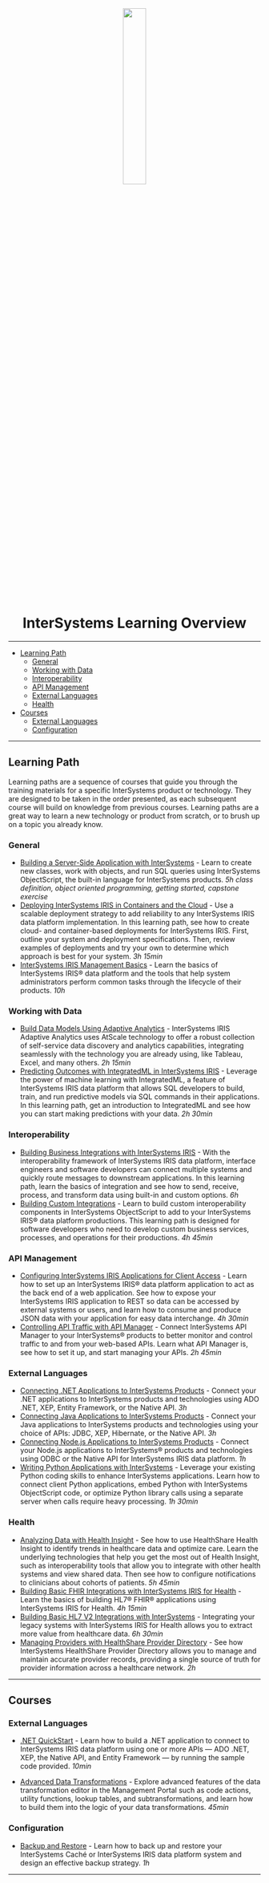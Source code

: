 <div align="center">
    <a href="https://learning.intersystems.com">
        <img src="https://learning.intersystems.com/pluginfile.php/1/totara_core/logo/4162/InterSystemsLearningrgb.svg" width="30%">
    </a>
    <h1>InterSystems Learning Overview</h1>
</div>

---

-   [Learning Path](#learning-path)
    -   [General](#general)
    -   [Working with Data](#working-with-data)
    -   [Interoperability](#interoperability)
    -   [API Management](#api-management)
    -   [External Languages](#external-languages)
    -   [Health](#health)
-   [Courses](#courses)
    -   [External Languages](#external-languages-1)
    -   [Configuration](#configuration)

---

## Learning Path

Learning paths are a sequence of courses that guide you through the training materials for a specific InterSystems product or technology. They are designed to be taken in the order presented, as each subsequent course will build on knowledge from previous courses. Learning paths are a great way to learn a new technology or product from scratch, or to brush up on a topic you already know.

### General

-   [Building a Server-Side Application with InterSystems](https://learning.intersystems.com/course/view.php?id=967) - Learn to create new classes, work with objects, and run SQL queries using InterSystems ObjectScript, the built-in language for InterSystems products. _5h_
    _class definition, object oriented programming, getting started, capstone exercise_
-   [Deploying InterSystems IRIS in Containers and the Cloud](https://learning.intersystems.com/course/view.php?id=2141) - Use a scalable deployment strategy to add reliability to any InterSystems IRIS data platform implementation. In this learning path, see how to create cloud- and container-based deployments for InterSystems IRIS. First, outline your system and deployment specifications. Then, review examples of deployments and try your own to determine which approach is best for your system. _3h 15min_
-   [InterSystems IRIS Management Basics](https://learning.intersystems.com/course/view.php?id=1825) - Learn the basics of InterSystems IRIS® data platform and the tools that help system administrators perform common tasks through the lifecycle of their products. _10h_

### Working with Data

-   [Build Data Models Using Adaptive Analytics](https://learning.intersystems.com/course/view.php?id=1791) - InterSystems IRIS Adaptive Analytics uses AtScale technology to offer a robust collection of self-service data discovery and analytics capabilities, integrating seamlessly with the technology you are already using, like Tableau, Excel, and many others. _2h 15min_
-   [Predicting Outcomes with IntegratedML in InterSystems IRIS](https://learning.intersystems.com/course/view.php?id=1346) - Leverage the power of machine learning with IntegratedML, a feature of InterSystems IRIS data platform that allows SQL developers to build, train, and run predictive models via SQL commands in their applications. In this learning path, get an introduction to IntegratedML and see how you can start making predictions with your data. _2h 30min_

### Interoperability

-   [Building Business Integrations with InterSystems IRIS](https://learning.intersystems.com/course/view.php?id=1437) - With the interoperability framework of InterSystems IRIS data platform, interface engineers and software developers can connect multiple systems and quickly route messages to downstream applications. In this learning path, learn the basics of integration and see how to send, receive, process, and transform data using built-in and custom options. _6h_
-   [Building Custom Integrations](https://learning.intersystems.com/course/view.php?id=397) - Learn to build custom interoperability components in InterSystems ObjectScript to add to your InterSystems IRIS® data platform productions. This learning path is designed for software developers who need to develop custom business services, processes, and operations for their productions. _4h 45min_

### API Management

-   [Configuring InterSystems IRIS Applications for Client Access](https://learning.intersystems.com/course/view.php?id=1975) - Learn how to set up an InterSystems IRIS® data platform application to act as the back end of a web application. See how to expose your InterSystems IRIS application to REST so data can be accessed by external systems or users, and learn how to consume and produce JSON data with your application for easy data interchange. _4h 30min_
-   [Controlling API Traffic with API Manager](https://learning.intersystems.com/course/view.php?id=1435) - Connect InterSystems API Manager to your InterSystems® products to better monitor and control traffic to and from your web-based APIs. Learn what API Manager is, see how to set it up, and start managing your APIs. _2h 45min_

### External Languages

-   [Connecting .NET Applications to InterSystems Products](https://learning.intersystems.com/course/view.php?id=968) - Connect your .NET applications to InterSystems products and technologies using ADO .NET, XEP, Entity Framework, or the Native API. _3h_
-   [Connecting Java Applications to InterSystems Products](https://learning.intersystems.com/course/view.php?id=879) - Connect your Java applications to InterSystems products and technologies using your choice of APIs: JDBC, XEP, Hibernate, or the Native API. _3h_
-   [Connecting Node.js Applications to InterSystems Products](https://learning.intersystems.com/course/view.php?id=1108) - Connect your Node.js applications to InterSystems® products and technologies using ODBC or the Native API for InterSystems IRIS data platform. _1h_
-   [Writing Python Applications with InterSystems](https://learning.intersystems.com/course/view.php?id=1943) - Leverage your existing Python coding skills to enhance InterSystems applications. Learn how to connect client Python applications, embed Python with InterSystems ObjectScript code, or optimize Python library calls using a separate server when calls require heavy processing. _1h 30min_

### Health

-   [Analyzing Data with Health Insight](https://learning.intersystems.com/course/view.php?id=2140) - See how to use HealthShare Health Insight to identify trends in healthcare data and optimize care. Learn the underlying technologies that help you get the most out of Health Insight, such as interoperability tools that allow you to integrate with other health systems and view shared data. Then see how to configure notifications to clinicians about cohorts of patients. _5h 45min_
-   [Building Basic FHIR Integrations with InterSystems IRIS for Health](https://learning.intersystems.com/course/view.php?id=1959) - Learn the basics of building HL7® FHIR® applications using InterSystems IRIS for Health. _4h 15min_
-   [Building Basic HL7 V2 Integrations with InterSystems](https://learning.intersystems.com/course/view.php?id=1350) - Integrating your legacy systems with InterSystems IRIS for Health allows you to extract more value from healthcare data. _6h 30min_
-   [Managing Providers with HealthShare Provider Directory](https://learning.intersystems.com/course/view.php?id=1510) - See how InterSystems HealthShare Provider Directory allows you to manage and maintain accurate provider records, providing a single source of truth for provider information across a healthcare network. _2h_

---

## Courses

### External Languages

-   [.NET QuickStart]() - Learn how to build a .NET application to connect to InterSystems IRIS data platform using one or more APIs — ADO .NET, XEP, the Native API, and Entity Framework — by running the sample code provided. _10min_

-   [Advanced Data Transformations](https://learning.intersystems.com/course/view.php?id=1502) - Explore advanced features of the data transformation editor in the Management Portal such as code actions, utility functions, lookup tables, and subtransformations, and learn how to build them into the logic of your data transformations. _45min_

### Configuration

-   [Backup and Restore](https://learning.intersystems.com/course/view.php?id=770) - Learn how to back up and restore your InterSystems Caché or InterSystems IRIS data platform system and design an effective backup strategy. _1h_

---
